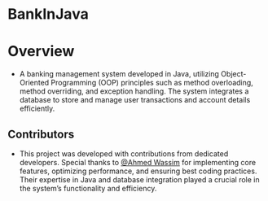 # BankInJava

# Overview
  - A banking management system developed in Java, utilizing Object-Oriented Programming (OOP) principles such as method overloading, method overriding, and exception handling. The system integrates a database to store and manage user transactions and account details efficiently.

## Contributors
- This project was developed with contributions from dedicated developers. Special thanks to [@Ahmed Wassim](https://github.com/Wessa1812)   for implementing core features, optimizing performance, and ensuring best coding practices. Their expertise in Java and database integration played a crucial role in the system’s functionality and efficiency.
